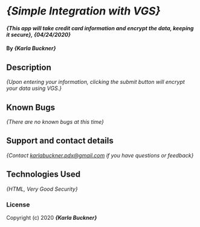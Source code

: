 # _{Simple Integration with VGS}_

#### _{This app will take credit card information and encrypt the data, keeping it secure}, {04/24/2020}_

#### By _**{Karla Buckner}**_

## Description

_{Upon entering your information, clicking the submit button will encrypt your data using VGS.}_

## Known Bugs

_{There are no known bugs at this time}_

## Support and contact details

_{Contact karlabuckner.pdx@gmail.com if you have questions or feedback}_

## Technologies Used

_{HTML, Very Good Security}_

### License

Copyright (c) 2020 **_{Karla Buckner}_**